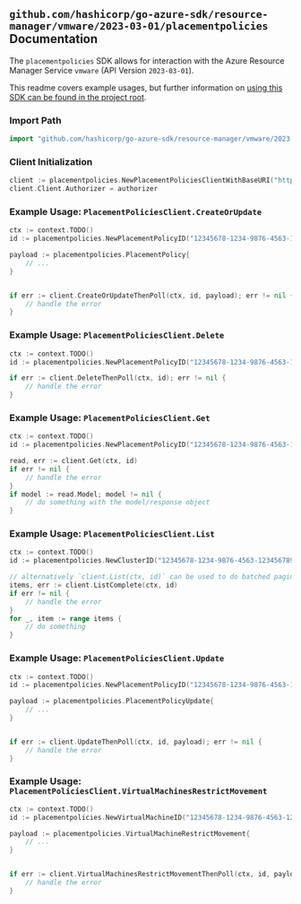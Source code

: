
## `github.com/hashicorp/go-azure-sdk/resource-manager/vmware/2023-03-01/placementpolicies` Documentation

The `placementpolicies` SDK allows for interaction with the Azure Resource Manager Service `vmware` (API Version `2023-03-01`).

This readme covers example usages, but further information on [using this SDK can be found in the project root](https://github.com/hashicorp/go-azure-sdk/tree/main/docs).

### Import Path

```go
import "github.com/hashicorp/go-azure-sdk/resource-manager/vmware/2023-03-01/placementpolicies"
```


### Client Initialization

```go
client := placementpolicies.NewPlacementPoliciesClientWithBaseURI("https://management.azure.com")
client.Client.Authorizer = authorizer
```


### Example Usage: `PlacementPoliciesClient.CreateOrUpdate`

```go
ctx := context.TODO()
id := placementpolicies.NewPlacementPolicyID("12345678-1234-9876-4563-123456789012", "example-resource-group", "privateCloudValue", "clusterValue", "placementPolicyValue")

payload := placementpolicies.PlacementPolicy{
	// ...
}


if err := client.CreateOrUpdateThenPoll(ctx, id, payload); err != nil {
	// handle the error
}
```


### Example Usage: `PlacementPoliciesClient.Delete`

```go
ctx := context.TODO()
id := placementpolicies.NewPlacementPolicyID("12345678-1234-9876-4563-123456789012", "example-resource-group", "privateCloudValue", "clusterValue", "placementPolicyValue")

if err := client.DeleteThenPoll(ctx, id); err != nil {
	// handle the error
}
```


### Example Usage: `PlacementPoliciesClient.Get`

```go
ctx := context.TODO()
id := placementpolicies.NewPlacementPolicyID("12345678-1234-9876-4563-123456789012", "example-resource-group", "privateCloudValue", "clusterValue", "placementPolicyValue")

read, err := client.Get(ctx, id)
if err != nil {
	// handle the error
}
if model := read.Model; model != nil {
	// do something with the model/response object
}
```


### Example Usage: `PlacementPoliciesClient.List`

```go
ctx := context.TODO()
id := placementpolicies.NewClusterID("12345678-1234-9876-4563-123456789012", "example-resource-group", "privateCloudValue", "clusterValue")

// alternatively `client.List(ctx, id)` can be used to do batched pagination
items, err := client.ListComplete(ctx, id)
if err != nil {
	// handle the error
}
for _, item := range items {
	// do something
}
```


### Example Usage: `PlacementPoliciesClient.Update`

```go
ctx := context.TODO()
id := placementpolicies.NewPlacementPolicyID("12345678-1234-9876-4563-123456789012", "example-resource-group", "privateCloudValue", "clusterValue", "placementPolicyValue")

payload := placementpolicies.PlacementPolicyUpdate{
	// ...
}


if err := client.UpdateThenPoll(ctx, id, payload); err != nil {
	// handle the error
}
```


### Example Usage: `PlacementPoliciesClient.VirtualMachinesRestrictMovement`

```go
ctx := context.TODO()
id := placementpolicies.NewVirtualMachineID("12345678-1234-9876-4563-123456789012", "example-resource-group", "privateCloudValue", "clusterValue", "virtualMachineIdValue")

payload := placementpolicies.VirtualMachineRestrictMovement{
	// ...
}


if err := client.VirtualMachinesRestrictMovementThenPoll(ctx, id, payload); err != nil {
	// handle the error
}
```
